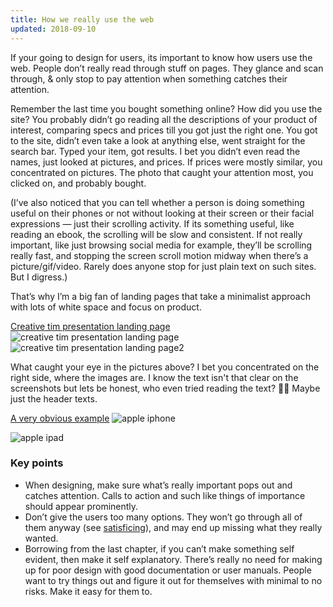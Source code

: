 ```yaml
---
title: How we really use the web
updated: 2018-09-10
---
```

If your going to design for users, its important to know how users use the web. People don’t really read through stuff on pages. They glance and scan through, & only stop to pay attention when something catches their attention.

Remember the last time you bought something online? How did you use the site? You probably didn’t go reading all the descriptions of your product of interest, comparing specs and prices till you got just the right one. You got to the site, didn’t even take a look at anything else, went straight for the search bar. Typed your item, got results. I bet you didn’t even read the names, just looked at pictures, and prices. If prices were mostly similar, you concentrated on pictures. The photo that caught your attention most, you clicked on, and probably bought.

(I’ve also noticed that you can tell whether a person is doing something useful on their phones or not without looking at their screen or their facial expressions — just their scrolling activity. If its something useful, like reading an ebook, the scrolling will be slow and consistent. If not really important, like just browsing social media for example, they’ll be scrolling really fast, and stopping the screen scroll motion midway when there’s a picture/gif/video. Rarely does anyone stop for just plain text on such sites. But I digress.)

That’s why I’m a big fan of landing pages that take a minimalist approach with lots of white space and focus on product. 

[Creative tim presentation landing page](https://www.creative-tim.com/presentation)
![creative tim presentation landing page](https://thepracticaldev.s3.amazonaws.com/i/gtq5bdml7hiizm1b8mer.png)
![creative tim presentation landing page2](https://thepracticaldev.s3.amazonaws.com/i/xzyy7ljl4krjjc70hrsx.png)

What caught your eye in the pictures above? I bet you concentrated on the right side, where the images are. I know the text isn't that clear on the screenshots but lets be honest, who even tried reading the text? 🤚🏽 Maybe just the header texts.

[A very obvious example](https://www.apple.com)
![apple iphone](https://thepracticaldev.s3.amazonaws.com/i/p1u49dyyk66apfvft41n.png)

![apple ipad](https://thepracticaldev.s3.amazonaws.com/i/mro8kmowtb64vwn6ezjh.png)

### Key points
* When designing, make sure what’s really important pops out and catches attention. Calls to action and such like things of importance should appear prominently.
* Don’t give the users too many options. They won’t go through all of them anyway (see [satisficing](https://www.nngroup.com/articles/satisficing/)), and may end up missing what they really wanted.
* Borrowing from the last chapter, if you can’t make something self evident, then make it self explanatory. There’s really no need for making up for poor design with good documentation or user manuals. People want to try things out and figure it out for themselves with minimal to no risks. Make it easy for them to.